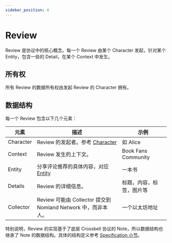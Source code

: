 ```yaml
---
sidebar_position: 4
---
```


# Review

Review 是协议中的核心概念。每一个 Review 由某个 Character 发起，针对某个 Entity，包含一些的 Detail，在某个 Context 中发生。

## 所有权

所有 Review 的数据所有权由发起 Review 的 Character 拥有。

## 数据结构

每一个 Review 包含以下几个元素：

| 元素      | 描述                                                          | 示例                     |
| --------- | ------------------------------------------------------------- | ------------------------ |
| Character | Review 的发起者。参考 [Character](./character)                | 如 Alice                 |
| Context   | Review 发生的上下文。                                         | Book Fans Community      |
| Entity    | 分享评论推荐的具体内容，对应 [Entity](./entity)               | 一本书                   |
| Details   | Review 的详细信息。                                           | 标题，内容，标签，图片等 |
| Collector | Review 可能由 Collector 提交到 Nomland Network 中，而非本人。 | 一个以太坊地址           |

特别说明，Review 的实现基于了底层 Crossbell 协议的 Note，所以数据结构也继承了 Note 的数据结构。具体的结构定义参考 [Specification 小节](../nomexer-sdks/specification)。
